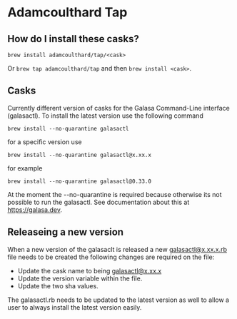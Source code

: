 # Adamcoulthard Tap

## How do I install these casks?

`brew install adamcoulthard/tap/<cask>`

Or `brew tap adamcoulthard/tap` and then `brew install <cask>`.

## Casks
Currently different version of casks for the Galasa Command-Line interface (galasactl).  To install the latest version use the following command

```
brew install --no-quarantine galasactl
```

for a specific version use

```
brew install --no-quarantine galasactl@x.xx.x
```
for example
```
brew install --no-quarantine galasactl@0.33.0
```

At the moment the --no-quarantine is required because otherwise its not possible to run the galasactl. See documentation about this at 
https://galasa.dev.

## Releaseing a new version
When a new version of the galasaclt is released a new galasactl@x.xx.x.rb file needs to be created the following changes are required on the file:

* Update the cask name to being galasactl@x.xx.x
* Update the version variable within the file.
* Update the two sha values.

The galasactl.rb needs to be updated to the latest version as well to allow a user to always install the latest version easily.
